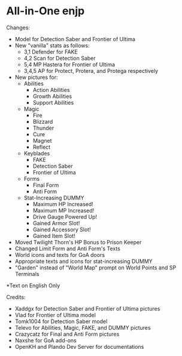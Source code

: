 # All-in-One enjp

Changes:
- Model for Detection Saber and Frontier of Ultima
- New "vanilla" stats as follows:
  - 3,1 Defender for FAKE
  - 4,2 Scan for Detection Saber
  - 5,4 MP Hastera for Frontier of Ultima
  - 3,4,5 AP for Protect, Protera, and Protega respectively
- New pictures for:
  - Abilities
    - Action Abilities
    - Growth Abilities
    - Support Abilities
  - Magic
    - Fire
    - Blizzard
    - Thunder
    - Cure
    - Magnet
    - Reflect
  - Keyblades
    - FAKE
    - Detection Saber
    - Frontier of Ultima
  - Forms
    - Final Form
    - Anti Form
  - Stat-Increasing DUMMY
    - Maximum HP Increased!
    - Maximum MP Increased!
    - Drive Gauge Powered Up!
    - Gained Armor Slot!
    - Gained Accessory Slot!
    - Gained Item Slot!
- Moved Twilight Thorn's HP Bonus to Prison Keeper
- Changed Limit Form and Anti Form's Texts
- World icons and texts for GoA doors
- Appropriate texts and icons for stat-increasing DUMMY
- "Garden" instead of "World Map" prompt on World Points and SP Terminals

*Text on English Only

Credits:
- Xaddgx for Detection Saber and Frontier of Ultima pictures
- Vlad for Frontier of Ultima model
- Tomk1004 for Detection Saber model
- Televo for Abilities, Magic, FAKE, and DUMMY pictures
- Crazycatz for Final and Anti Form pictures
- Naxshe for GoA add-ons
- OpenKH and Plando Dev Server for documentations
